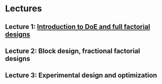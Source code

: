 # Lectures  


## Lecture 1: [Introduction to DoE and full factorial designs](/Week_2/Lectures/Lecture_1.pdf)

## Lecture 2: Block design, fractional factorial designs

## Lecture 3: Experimental design and optimization
